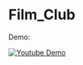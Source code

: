 # Film_Club

Demo:

[![Youtube Demo](https://img.youtube.com/vi/BudUg2G77Ig/0.jpg)](https://www.youtube.com/watch?v=BudUg2G77Ig "Youtube Demo")
